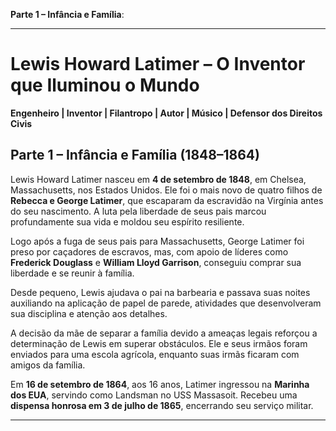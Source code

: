 **Parte 1 – Infância e Família**:

---

# Lewis Howard Latimer – O Inventor que Iluminou o Mundo

**Engenheiro | Inventor | Filantropo | Autor | Músico | Defensor dos Direitos Civis**

## Parte 1 – Infância e Família (1848–1864)

Lewis Howard Latimer nasceu em **4 de setembro de 1848**, em Chelsea, Massachusetts, nos Estados Unidos. Ele foi o mais novo de quatro filhos de **Rebecca e George Latimer**, que escaparam da escravidão na Virgínia antes do seu nascimento. A luta pela liberdade de seus pais marcou profundamente sua vida e moldou seu espírito resiliente.

Logo após a fuga de seus pais para Massachusetts, George Latimer foi preso por caçadores de escravos, mas, com apoio de líderes como **Frederick Douglass** e **William Lloyd Garrison**, conseguiu comprar sua liberdade e se reunir à família.

Desde pequeno, Lewis ajudava o pai na barbearia e passava suas noites auxiliando na aplicação de papel de parede, atividades que desenvolveram sua disciplina e atenção aos detalhes.

A decisão da mãe de separar a família devido a ameaças legais reforçou a determinação de Lewis em superar obstáculos. Ele e seus irmãos foram enviados para uma escola agrícola, enquanto suas irmãs ficaram com amigos da família.

Em **16 de setembro de 1864**, aos 16 anos, Latimer ingressou na **Marinha dos EUA**, servindo como Landsman no USS Massasoit. Recebeu uma **dispensa honrosa em 3 de julho de 1865**, encerrando seu serviço militar.

---




